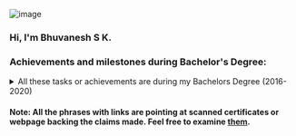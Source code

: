 
![image](https://github.com/WrathofBhuvan11/WrathofBhuvan11.github.io/assets/36232037/3d6472f2-8afc-476e-920b-6770f76f1662)

### Hi, I'm Bhuvanesh S K.

### Achievements and milestones during Bachelor's Degree:
<details>
<summary> All these tasks or achievements are during my Bachelors Degree (2016-2020)</summary>
<ul>
<li> Finished my <a href="https://github.com/WrathofBhuvan11/WrathofBhuvan11.github.io/blob/main/documents/bachelors%20of%20engineering%20main%20certificate%20.pdf">Bachelor's Degree in Electronics and Communication Engineering from NMAMIT Nitte University (2016-2020) </a>. </li>
<li> Gained expertise in concepts on Signals and Systems, VLSI & Micro-electronics, Hardware Description Language (HDL), and Deep Learning. </li>
<li> Worked on <a href="https://www.isro.gov.in/Stud_sat.html">STUDSAT Program</a> as part of the Final year project which was about <a href = "https://github.com/WrathofBhuvan11/WrathofBhuvan11.github.io/blob/main/documents/STUDSAT-II%20final%20Report.pdf">Software Development for Command and Data Handling (C & DH) satellite subsystems</a>.</li>
<li> Member of <a href="https://isssonline.in/">Institute of Smart Structures and Systems (ISSS)</a> where learned about MEMS design with COMSOL, and presented a <a href="https://github.com/WrathofBhuvan11/WrathofBhuvan11.github.io/blob/main/documents/ISSS%20ConferenceFinalDraft.pdf">paper</a> related to the then ongoing STUDSAT mentioned above.</li>  
<li> Another major project was in the field of Deep learning for Medical Data Analysis, worked on it as part of a <a href="https://github.com/WrathofBhuvan11/WrathofBhuvan11.github.io/blob/main/documents/Inspirante%20Certificate%20letter%20.png">Research Intern at Inspirante Technologies Pvt Ltd</a>.</li>
<li> Completed <a href = "https://github.com/WrathofBhuvan11/WrathofBhuvan11.github.io/blob/main/documents/CoreEL-Xilinx%20certificate.pdf">Design with FPGA Training & Internship under Xilinx & Core-EL</a> where worked on <a href = "https://github.com/WrathofBhuvan11/32bit_risc_verilog">Implementing 32-bit RISC Processor on Xilinx FPGA</a> </li>
<li> Participated in the <a href="https://github.com/WrathofBhuvan11/WrathofBhuvan11.github.io/blob/main/documents/Smart%20India%20Hackathon%20DAE.pdf)">final round of the Smart India Hackathon</a>. The problem statement was Brain 3D MRI Image segmentation by the Department of Atomic Energy (DAE), where implementation of multiple Deep neural net architectures to segment the 3D MRI brain images for cancer cells or tumors were done and conclude which is the best architecture.</li>
<li> Been part of <a href="https://github.com/WrathofBhuvan11/WrathofBhuvan11.github.io/blob/main/documents/robotics%20PCB%20lead.pdf">Robotics club in NMAMIT</a> and conducted many free workshops like PCB Design, here is one such <a href="https://github.com/WrathofBhuvan11/WrathofBhuvan11.github.io/blob/main/documents/robotics%20PCB%20lead.pdf">event certificate</a></li>.
<li> </li>
<li> </li>
<li> </li>

</ul>
</details>

#### Note: All the phrases with links are pointing at scanned certificates or webpage backing the claims made. Feel free to examine [them](https://github.com/WrathofBhuvan11/WrathofBhuvan11.github.io/tree/main/documents).
